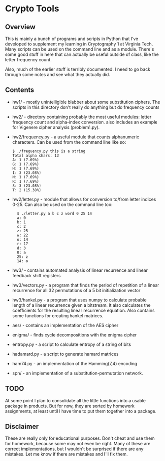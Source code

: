 Crypto Tools
============

Overview
--------
This is mainly a bunch of programs and scripts in Python
that I've developed to supplement my learning in Cryptography 1
at Virginia Tech. Many scripts can be used on the command line
and as a module. There's some good stuff in here that can actually
be useful outside of class, like the letter frequency count.

Also, much of the earlier stuff is terribly documented. I need to go back
through some notes and see what they actually did.

Contents
--------

+   hw1/ - mostly unintelligible blabber about some substitution
ciphers. The scripts in this directory don't really do anything but
do frequency counts
+   hw2/ - directory containing probably the most useful modules:
letter frequency count and alpha-index conversion. also includes an
example for Vigenere cipher analysis (problem1.py).
+   hw2/frequency.py - a useful module that counts alphanumeric characters.
Can be used from the command line like so:

        $ ./frequency.py this is a string
        Total alpha chars: 13
        A: 1 (7.69%)
        G: 1 (7.69%)
        H: 1 (7.69%)
        I: 3 (23.08%)
        N: 1 (7.69%)
        R: 1 (7.69%)
        S: 3 (23.08%)
        T: 2 (15.38%)
    
+ hw2/letter.py - module that allows for conversion to/from letter indices 0-25. Can also be used on the command line too:

        $ ./letter.py a b c z word 0 25 14
        a: 0
        b: 1
        c: 2
        z: 25
        w: 22
        o: 14
        r: 17
        d: 3
        0: a
        25: z
        14: o

+ hw3/ - contains automated analysis of linear recurrence and linear
  feedback shift registers
+ hw3/vectors.py - a program that finds the period of repetition of
  a linear recurrence for all 32 permutations of a 5 bit initialization vector
+ hw3/hankel.py - a program that uses numpy to calculate probable length
  of a linear recurrence given a bitstream. It also calculates the coefficients
  for the resulting linear recurrence equation. Also contains some functions
  for creating hankel matrices.
+ aes/ - contains an implementation of the AES cipher
+ enigma/ - finds cycle decompositions with the enigma cipher
+ entropy.py - a script to calculate entropy of a string of bits
+ hadamard.py - a script to generate hamard matrices
+ ham74.py - an implementation of the Hamming(7,4) encoding
+ spn/ - an implementation of a substitution-permutation network. 

TODO
------------
At some point I plan to consolidate all the little functions into
a usable package in products. But for now, they are sorted by 
homework assignments, at least until I have time to put them together
into a package.

Disclaimer
----------
These are really only for educational purposes. Don't cheat and use them for
homework, because some may not even be right.
Many of these are correct implementations, but I wouldn't be surprised if there
are any mistakes. Let me know if there are mistakes and I'll fix them.
